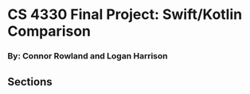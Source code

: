 # CS 4330 Final Project: Swift/Kotlin Comparison  
### By: Connor Rowland and Logan Harrison

## Sections
